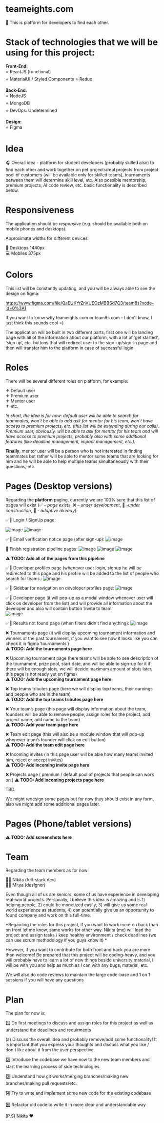 # teameights.com
🦉 This is platform for developers to find each other.

# Stack of technologies that we will be using for this project:

**Front-End:** <br>
⭐️	ReactJS (functional) <br>
⭐️  MaterialUI / Styled Components
⭐️	Redux <br>

 **Back-End:** <br>
⭐️	NodeJS <br>
⭐️	MongoDB <br>
⭐️	DevOps:	Undetermined <br>

**Design:** <br>
⭐️ Figma 

# Idea

🎧 Overall idea - platform for student developers (probably skilled also) to find each other and work together on pet projects/real projects from project pool of customers (will be available only for skilled teams), tournaments between them will determine skill level, etc. Also possible mentorship, premium projects, AI code review, etc. basic functionality is described below.

# Responsiveness
The application should be *responsive* (e.g. should be available both on mobile phones and desktops).

Approximate widths for different devices:

📱	Desktops 1440px <br>
💻 Mobiles 375px <br>

# Colors

This list will be constantly updating, and you will be always able to see the design on figma:

https://www.figma.com/file/QaEUKYrZnVUEOzMBBSd7Q3/team8s?node-id=0%3A1

If you want to know why teameights.com or team8s.com – I don’t know, I just think this sounds cool =)

The application will be built in two different parts, first one will be landing page with all of the information about our platform, with a lot of ‘get started’, ‘sign up’, etc. buttons that will redirect user to the sign-up/sign-in page and then will transfer him to the platform in case of successful login

# Roles

There will be several different roles on platform, for example:

⚜️	Default user <br>
⚜️	Premium user <br>
⚜️	Mentor user <br>
⚜️	etc. <br>

*In short, the idea is for now: default user will be able to search for teammates, won’t be able to add ask for mentor for his team, won’t have access to premium projects, etc. (this list will be extending during our calls). 
Premium user, obviously, will be able to ask for mentor for his team and will have access to premium projects, probably also with some additional features (like deadline management, impact management, etc.).*

**Finally**, mentor user will be a person who is not interested in finding teammates but rather will be able to mentor some teams that are looking for him and he will be able to help multiple teams simultaneously with their questions, etc.

# Pages (Desktop versions)

Regarding the **platform** paging, currently we are 100% sure that this list of pages will exist (✅ – *page exists*, ❌ – *under development*, 🔧 -*under construction*, 📱 - *adaptive already*):
<p>
✅📱 Login / SignUp page:
  
![image](https://user-images.githubusercontent.com/52038455/192882103-4bfd20cc-46a2-43af-a5cd-bd650522ef93.png)
![image](https://user-images.githubusercontent.com/52038455/192882145-7c5b7618-8a4e-4e4f-8b8f-ff4188076e03.png)

✅📱 Email verification notice page (after sign-up):
![image](https://user-images.githubusercontent.com/52038455/192882393-5f9ad216-3cc8-4998-899a-fcbcc62268aa.png)

🔧 Finish registration pipeline pages:
![image](https://user-images.githubusercontent.com/52038455/192882634-b13f5e8d-f401-4894-a777-585d2b23e487.png)
![image](https://user-images.githubusercontent.com/52038455/192882696-9f1b5c8e-ba8b-48d2-9873-3e59491c8d61.png)
![image](https://user-images.githubusercontent.com/52038455/192882745-05caf0aa-813c-4d7b-a299-0766215d3487.png)

⚠️ **TODO: Add all of the pages from this pipeline**

✅📱	Developer profiles page (whenever user login, signup he will be redirected to this page and his profile will be added to the list of people who search for teams.:
![image](https://user-images.githubusercontent.com/52038455/192883146-aec63869-255f-4cda-8b5b-20d81f4a3870.png)

✅📱	Sidebar for navigation on developer profiles page:
![image](https://user-images.githubusercontent.com/52038455/192883262-0599ecd8-c560-451a-a471-0649551b9578.png)

✅📱	Developer page (it will pop-up as a modal window whenever user will click on developer from the list) and will provide all information about the developer and also will contain button ‘invite to team’ <br>
![image](https://user-images.githubusercontent.com/52038455/192883516-e4d85298-df4a-42d3-94db-75d507d43a91.png)

✅📱 Results not found page (when filters didn't find anything):
![image](https://user-images.githubusercontent.com/52038455/192883634-0ec48b2e-e936-46e6-a63f-98e483c09a33.png)

❌	Tournaments page (it will display upcoming tournament information and winners of the past tournament, if you want to see how it looks like you can check it in figma ‘tournaments’) <br>
⚠️ **TODO: Add the tournaments page here**

❌	Upcoming tournament page (here teams will be able to see description of the tournament, prize pool, start date, and will be able to sign-up for it if there will be enough slots, we will decide maximum amount of slots later, this page is not ready yet on figma) <br>
⚠️ **TODO: Add the upcoming tournament page here**

❌ Top teams tributes page (here we will display top teams, their earnings and people who are in the team) <br>
⚠️ **TODO: Add the top teams tributes page here**

❌	Your team’s page (this page will display information about the team, founders will be able to remove people, assign roles for the project, add project name, add name to the team) <br>
⚠️ **TODO: Add your team page here**

❌	Team edit page (this will also be a module window that will pop-up whenever team’s founder will click on edit button) <br>
⚠️ **TODO: Add the team edit page here**

❌	Incoming invites (in this page user will be able how many teams invited him, reject or accept invites) <br>
⚠️ **TODO: Add incoming invite page here**
  
❌ Projects page ( premium / default pool of projects that people can work on )
⚠️ **TODO: Add incoming projects page here**
  
TBD. 
</p>
We might redesign some pages but for now they should exist in any form, also we might add some additional pages later.

# Pages (Phone/tablet versions)
⚠️ **TODO: Add screenshots here**

# Team
Regarding the team members as for now:

🧑🏻	Nikita (full-stack dev) <br>
🧑🏻	Mitya (designer) <br>

Even though all of us are seniors, some of us have experience in developing real-world projects. Personally, I believe this idea is amazing and is 1) helping people, 2) could be monetized easily, 3) will give us some real-world experience as students, 4) can potentially give us an opportunity to found company and work on this full-time.

*Regarding the roles for this project, if you want to work more on back than on front let me know, same works for other way. Nikita (me) will lead the project and assign tasks / keep healthy environment / check deadlines (we can use scrum methodology if you guys know it) *

However, if you want to contribute for both front and back you are more than welcome! Be prepared that this project will be coding-heavy, and you will probably have to learn a lot of new things beside university material, I will be with you and help as much as I can with any bugs, material, etc.

We will also do code reviews to maintain the large code-base and 1 on 1 sessions if you will have any questions

# Plan

The plan for now is:

1️⃣	Do first meetings to discuss and assign roles for this project as well as understand the deadlines and requirments

  (a) Discuss the overall idea and probably remove/add some functionality! It is important that you express your thoughts and discuss what you like / don't like about it from the user perspective.

2️⃣ Introduce the codebase we have now to the new team members and start the learning process of side technologies.

3️⃣ Understand how git works/merging branches/making new branches/making pull requests/etc.

4️⃣ Try to write and implement some new code for the existing codebase

5️⃣ Refactor old code to write it in more clear and understandable way

(P.S) Nikita ❤️
